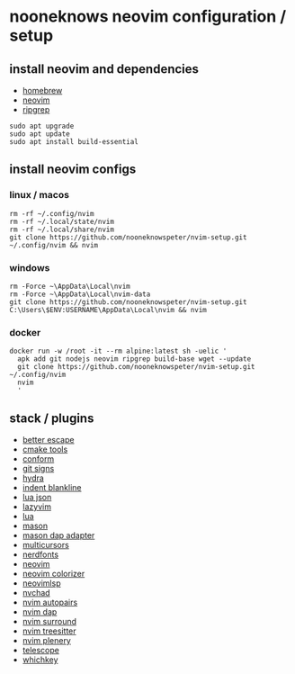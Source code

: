 # nooneknows neovim configuration / setup

## install neovim and dependencies

- [homebrew](https://brew.sh/)
- [neovim](https://github.com/neovim/neovim/blob/master/INSTALL.md#install-from-package/)
- [ripgrep](https://github.com/BurntSushi/ripgrep)

```
sudo apt upgrade
sudo apt update
sudo apt install build-essential
```

## install neovim configs

### linux / macos

```
rm -rf ~/.config/nvim
rm -rf ~/.local/state/nvim
rm -rf ~/.local/share/nvim
git clone https://github.com/nooneknowspeter/nvim-setup.git ~/.config/nvim && nvim
```

### windows

```
rm -Force ~\AppData\Local\nvim
rm -Force ~\AppData\Local\nvim-data
git clone https://github.com/nooneknowspeter/nvim-setup.git C:\Users\$ENV:USERNAME\AppData\Local\nvim && nvim

```

### docker

```
docker run -w /root -it --rm alpine:latest sh -uelic '
  apk add git nodejs neovim ripgrep build-base wget --update
  git clone https://github.com/nooneknowspeter/nvim-setup.git ~/.config/nvim
  nvim
  '
```

## stack / plugins

- [better escape](https://github.com/max397574/better-escape.nvim)
- [cmake tools](https://github.com/Civitasv/cmake-tools.nvim)
- [conform](https://github.com/stevearc/conform.nvim)
- [git signs](https://github.com/lewis6991/gitsigns.nvim)
- [hydra](https://github.com/anuvyklack/hydra.nvim)
- [indent blankline](https://github.com/lukas-reineke/indent-blankline.nvim)
- [lua json](https://github.com/Joakker/lua-json5)
- [lazyvim](https://github.com/LazyVim/LazyVim)
- [lua](https://lua.org/)
- [mason](https://github.com/williamboman/mason.nvim)
- [mason dap adapter](https://github.com/jay-babu/mason-nvim-dap.nvim)
- [multicursors](https://github.com/smoka7/multicursors.nvim)
- [nerdfonts](https://www.nerdfonts.com/)
- [neovim](https://github.com/neovim/neovim)
- [neovim colorizer](https://github.com/NvChad/nvim-colorizer.lua)
- [neovimlsp](https://github.com/neovim/nvim-lspconfig)
- [nvchad](https://github.com/NvChad/NvChad)
- [nvim autopairs](https://github.com/windwp/nvim-autopairs)
- [nvim dap](https://github.com/mfussenegger/nvim-dap)
- [nvim surround](https://github.com/kylechui/nvim-surround)
- [nvim treesitter](https://github.com/nvim-treesitter/nvim-treesitter)
- [nvim plenery](https://github.com/nvim-lua/plenary.nvim)
- [telescope](https://github.com/nvim-telescope/telescope.nvim)
- [whichkey](https://github.com/folke/which-key.nvim)
